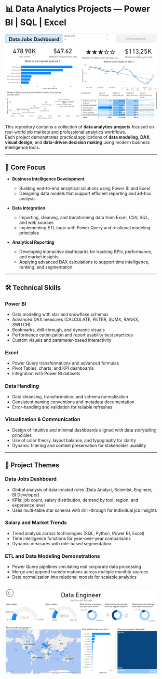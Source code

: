 # 📊 Data Analytics Projects — Power BI | SQL | Excel


![alt text](/images/1.png)


This repository contains a collection of **data analytics projects** focused on real-world job markets and professional analytics workflows.  
Each project demonstrates practical applications of **data modeling**, **DAX**, **visual design**, and **data-driven decision making** using modern business intelligence tools.

---

## 🧩 Core Focus

- **Business Intelligence Development**
  - Building end-to-end analytical solutions using Power BI and Excel  
  - Designing data models that support efficient reporting and ad-hoc analysis  

- **Data Integration**
  - Importing, cleaning, and transforming data from Excel, CSV, SQL, and web sources  
  - Implementing ETL logic with Power Query and relational modeling principles  

- **Analytical Reporting**
  - Developing interactive dashboards for tracking KPIs, performance, and market insights  
  - Applying advanced DAX calculations to support time intelligence, ranking, and segmentation  

---

## 🛠️ Technical Skills

### **Power BI**
- Data modeling with star and snowflake schemas  
- Advanced DAX measures (CALCULATE, FILTER, SUMX, RANKX, SWITCH)  
- Bookmarks, drill-through, and dynamic visuals  
- Performance optimization and report usability best practices  
- Custom visuals and parameter-based interactivity  



### **Excel**
- Power Query transformations and advanced formulas  
- Pivot Tables, charts, and KPI dashboards  
- Integration with Power BI datasets  

### **Data Handling**
- Data cleansing, transformation, and schema normalization  
- Consistent naming conventions and metadata documentation  
- Error-handling and validation for reliable refreshes  

### **Visualization & Communication**
- Design of intuitive and minimal dashboards aligned with data storytelling principles  
- Use of color theory, layout balance, and typography for clarity  
- Dynamic filtering and context preservation for stakeholder usability  

---

## 🧠 Project Themes

### **Data Jobs Dashboard**
- Global analysis of data-related roles (Data Analyst, Scientist, Engineer, BI Developer)  
- KPIs: job count, salary distribution, demand by tool, region, and experience level  
- Uses multi-table star schema with drill-through for individual job insights  

### **Salary and Market Trends**
- Trend analysis across technologies (SQL, Python, Power BI, Excel)  
- Time intelligence functions for year-over-year comparisons  
- Dynamic measures with role-based segmentation  

### **ETL and Data Modeling Demonstrations**
- Power Query pipelines simulating real corporate data processing  
- Merge and append transformations across multiple monthly sources  
- Data normalization into relational models for scalable analytics  


![alt text](/images/2.png)
---

